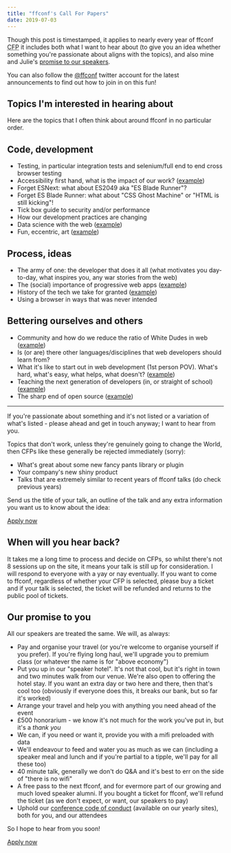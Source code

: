 ```yaml
---
title: "ffconf's Call For Papers"
date: 2019-07-03
---
```


Though this post is timestamped, it applies to nearly every year of ffconf <abbr title="Call for Papers">CFP</abbr> it includes both what I want to hear about (to give you an idea whether something you're passionate about aligns with the topics), and also mine and Julie's [promise to our speakers](#our-promise-to-you).

You can also follow the [@ffconf](https://twitter.com/ffconf) twitter account for the latest announcements to find out how to join in on this fun!

## Topics I'm interested in hearing about

Here are the topics that I often think about around ffconf in no particular order.

## Code, development

- Testing, in particular integration tests and selenium/full end to end cross browser testing
- Accessibility first hand, what is the impact of our work? ([example](/talks/technologic-human-after-all-accessibility-remix/))
- Forget ESNext: what about ES2049 aka "ES Blade Runner"?
- Forget ES Blade Runner: what about "CSS Ghost Machine" or "HTML is still kicking"!
- Tick box guide to security and/or performance
- How our development practices are changing
- Data science with the web ([example](/talks/lessons-learned-sciencing-the-web/))
- Fun, eccentric, art ([example](/talks/weird-web/))

## Process, ideas

- The army of one: the developer that does it all (what motivates you day-to-day, what inspires you, any war stories from the web)
- The (social) importance of progressive web apps ([example](/talks/if-youre-going-out-of-san-francisco-be-sure-to-wear-web-standards-in-your-hair/))
- History of the tech we take for granted ([example](/talks/tales-of-suckage-and-awesomeness/))
- Using a browser in ways that was never intended

## Bettering ourselves and others

- Community and how do we reduce the ratio of White Dudes in web ([example](/talks/abstract-art-in-a-time-of-minification/))
- Is (or are) there other languages/disciplines that web developers should learn from?
- What it's like to start out in web development (1st person POV). What's hard, what's easy, what helps, what doesn't? ([example](/talks/mentoring/))
- Teaching the next generation of developers (in, or straight of school) ([example](/talks/dear-developer/))
- The sharp end of open source ([example](/talks/navigating-open-source/))

---

If you're passionate about something and it's not listed or a variation of what's listed - please ahead and get in touch anyway; I want to hear from you.

Topics that don't work, unless they're genuinely going to change the World, then CFPs like these generally be rejected immediately (sorry):

- What's great about some new fancy pants library or plugin
- Your company's new shiny product
- Talks that are extremely similar to recent years of ffconf talks (do check previous years)

Send us the title of your talk, an outline of the talk and any extra information you want us to know about the idea:

<a class="pill pill-cta" href="https://ffconf.org/cfp-apply">Apply now</a>

## When will you hear back?

It takes me a long time to process and decide on CFPs, so whilst there's not 8 sessions up on the site, it means your talk is still up for consideration. I will respond to everyone with a yay or nay eventually. If you want to come to ffconf, regardless of whether your CFP is selected, please buy a ticket and if your talk is selected, the ticket will be refunded and returns to the public pool of tickets.

## Our promise to you

All our speakers are treated the same. We will, as always:

- Pay and organise your travel (or you're welcome to organise yourself if you prefer). If you're flying long haul, we'll upgrade you to premium class (or whatever the name is for "above economy")
- Put you up in our "speaker hotel". It's not that cool, but it's right in town and two minutes walk from our venue. We're also open to offering the hotel stay. If you want an extra day or two here and there, then that's cool too (obviously if everyone does this, it breaks our bank, but so far it's worked)
- Arrange your travel and help you with anything you need ahead of the event
- £500 honorarium - we know it's not much for the work you've put in, but it's a _thank you_
- We can, if you need or want it, provide you with a mifi preloaded with data
- We'll endeavour to feed and water you as much as we can (including a speaker meal and lunch and if you're partial to a tipple, we'll pay for all these too)
- 40 minute talk, generally we don't do Q&A and it's best to err on the side of "there is no wifi"
- A free pass to the next ffconf, and for evermore part of our growing and much loved speaker alumni. If you bought a ticket for ffconf, we'll refund the ticket (as we don't expect, or want, our speakers to pay)
- Uphold our [conference code of conduct](/code-of-conduct) (available on our yearly sites), both for you, and our attendees

So I hope to hear from you soon!

<a class="pill pill-cta" href="https://ffconf.org/cfp-apply">Apply now</a>
